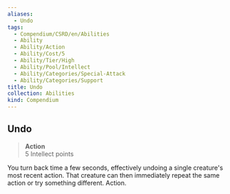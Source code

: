 ```yaml
---
aliases:
  - Undo
tags:
  - Compendium/CSRD/en/Abilities
  - Ability
  - Ability/Action
  - Ability/Cost/5
  - Ability/Tier/High
  - Ability/Pool/Intellect
  - Ability/Categories/Special-Attack
  - Ability/Categories/Support
title: Undo
collection: Abilities
kind: Compendium
---
```

## Undo  
>**Action**  
>5 Intellect points
  
You turn back time a few seconds, effectively undoing a single creature's most recent action. That creature can then immediately repeat the same action or try something different. Action.